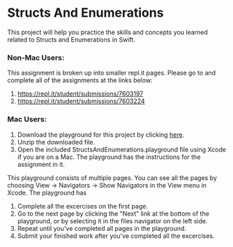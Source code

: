 # Structs And Enumerations

This project will help you practice the skills and concepts you learned related to Structs and Enumerations in Swift. 

### Non-Mac Users:

This assignment is broken up into smaller repl.it pages. Please go to and complete all of the assignments at the links below:

1. https://repl.it/student/submissions/7603197
2. https://repl.it/student/submissions/7603224

### Mac Users:

1. Download the playground for this project by clicking [here](https://github.com/LambdaSchool/StructAndEnumerations/archive/master.zip).
2. Unzip the downloaded file.
3. Open the included StructsAndEnumerations.playground file using Xcode if you are on a Mac. The playground has the instructions for the assignment in it.

This playground consists of multiple pages. You can see all the pages by choosing View -> Navigators -> Show Navigators in the View menu in Xcode. The playground has

1. Complete all the excercises on the first page.
2. Go to the next page by clicking the "Next" link at the bottom of the playground, or by selecting it in the files navigator on the left side.
3. Repeat until you've completed all pages in the playground.
4. Submit your finished work after you've completed all the excercises.
